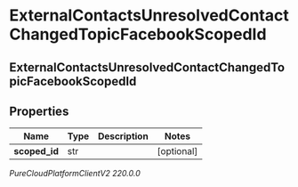 # ExternalContactsUnresolvedContactChangedTopicFacebookScopedId

## ExternalContactsUnresolvedContactChangedTopicFacebookScopedId

## Properties

|Name | Type | Description | Notes|
|------------ | ------------- | ------------- | -------------|
| **scoped_id** | str |  | [optional] |



_PureCloudPlatformClientV2 220.0.0_
